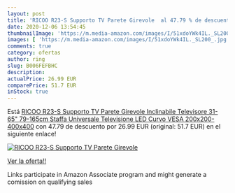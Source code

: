 ```yaml
---
layout: post
title: 'RICOO R23-S Supporto TV Parete Girevole  al 47.79 % de descuento'
date: 2020-12-06 13:54:45
thumbnailImage: 'https://m.media-amazon.com/images/I/51xdoYWk4IL._SL200_.jpg'
images: [ 'https://m.media-amazon.com/images/I/51xdoYWk4IL._SL200_.jpg' ]
comments: true
category: ofertas
author: ring
slug: B006FEFBHC
description:
actualPrice: 26.99 EUR
comparePrice: 51.7 EUR
inStock: true
---
```


Está [RICOO R23-S Supporto TV Parete Girevole Inclinabile Televisore 31-65"  79-165cm  Staffa Universale Televisione LED Curvo VESA 200x200-400x400](https://www.amazon.it/dp/B006FEFBHC/?tag=tolees00-21) con 47.79 de descuento por 26.99 EUR (original: 51.7 EUR) en el siguiente enlace!

[![RICOO R23-S Supporto TV Parete Girevole ](https://m.media-amazon.com/images/I/51xdoYWk4IL._SL200_.jpg)](https://www.amazon.it/dp/B006FEFBHC/?tag=tolees00-21)

[Ver la oferta!!](https://www.amazon.it/dp/B006FEFBHC/?tag=tolees00-21)

Links participate in Amazon Associate program and might generate a comission on qualifying sales


